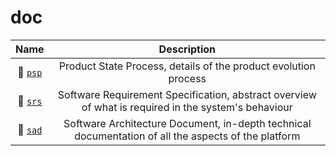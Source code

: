 # doc

| Name | Description |
| :---: | :---: |
| 📓 [`psp`](psp/psp.md) | Product State Process, details of the product evolution process |
| 📕 [`srs`](srs/srs.md) | Software Requirement Specification, abstract overview of what is required in the system's behaviour |
| 📗 [`sad`](sad/sad.md) | Software Architecture Document, in-depth technical documentation of all the aspects of the platform |
